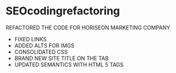 # SEOcodingrefactoring

REFACTORED THE CODE FOR HORISEON MARKETING COMPANY

- FIXED LINKS
- ADDED ALTS FOR IMGS
- CONSOLIDATED CSS
- BRAND NEW SITE TITLE ON THE TAB
- UPDATED SEMANTICS WITH HTML 5 TAGS
